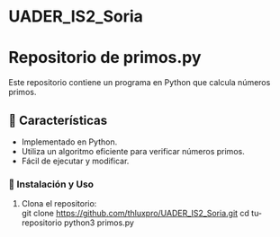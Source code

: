 # UADER_IS2_Soria
# Repositorio de primos.py  
Este repositorio contiene un programa en Python que calcula números primos.

## 📌 Características  
- Implementado en Python.  
- Utiliza un algoritmo eficiente para verificar números primos.  
- Fácil de ejecutar y modificar.  

### 🔧 Instalación y Uso  
1. Clona el repositorio:  
   git clone https://github.com/thluxpro/UADER_IS2_Soria.git
   cd tu-repositorio
   python3 primos.py

